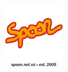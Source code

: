 <p align="center">
  <img src="assets/spoon.png" height="180px" alt="SPOON" />
  <br clear="both"/>
  <strong><em><sup>spoon.net.nz • est. 2005</sup></em></strong>
</p>
